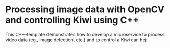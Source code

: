 # Processing image data with OpenCV and controlling Kiwi using C++

This C++-template demonstrates how to develop a microservice to process
video data (eg., image detection, etc.) and to control a Kiwi car.
hej
